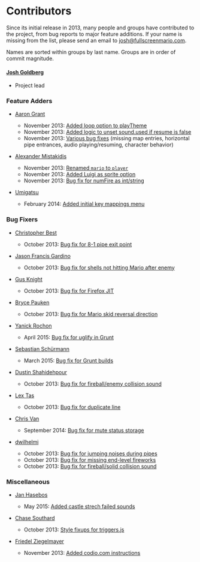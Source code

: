 # Contributors

Since its initial release in 2013, many people and groups have contributed to the project, from bug reports to major feature additions. If your name is missing from the list, please send an email to [josh@fullscreenmario.com](mailto:josh@fullscreenmario.com).

Names are sorted within groups by last name. Groups are in order of commit magnitude.

#### [Josh Goldberg](http://github.com/JoshuaKGoldberg)
* Project lead


### Feature Adders

* [Aaron Grant](https://github.com/blamonet)
    * November 2013: [Added loop option to playTheme](https://github.com/JoshuaKGoldberg/FullScreenMario/commit/6f370aa9852a75b45bd80b996b913a31ae0cf3db)
    * November 2013: [Added logic to unset sound.used if resume is false](https://github.com/JoshuaKGoldberg/FullScreenMario/commit/abdf9893414cefb43a8377dd1d671a7a8031d2f4)
    * November 2013: [Various bug fixes](https://github.com/JoshuaKGoldberg/FullScreenMario/commits?author=blamonet) (missing map entries, horizontal pipe entrances, audio playing/resuming, character behavior)

* [Alexander Mistakidis](https://github.com/aamistak)
    * November 2013: [Renamed `mario` to `player`](https://github.com/JoshuaKGoldberg/FullScreenMario/commits?author=aamistak)
    * November 2013: [Added Luigi as sprite option](https://github.com/JoshuaKGoldberg/FullScreenMario/commits?author=aamistak)
    * November 2013: [Bug fix for numFire as int/string](https://github.com/JoshuaKGoldberg/FullScreenMario/commit/4524bbc6c2122fd010d0ab43c9c3ea1beac6ccd4)

* [Umigatsu](https://github.com/Umigatsu)
    * February 2014: [Added initial key mappings menu](https://github.com/JoshuaKGoldberg/FullScreenMario/commits?author=Umigatsu)


### Bug Fixers

* [Christopher Best](https://github.com/sirctseb)
    * October 2013: [Bug fix for 8-1 pipe exit point](https://github.com/JoshuaKGoldberg/FullScreenMario/commit/85693eec817e47169e774011129d7fd195200e14)

* [Jason Francis Gardino](https://github.com/halfspiral)
    * October 2013: [Bug fix for shells not hitting Mario after enemy](https://github.com/JoshuaKGoldberg/FullScreenMario/commit/b2145925fb18bcf0226dee57c889af31dfc966be)

* [Gus Knight](https://github.com/waddlesplash)
    * October 2013: [Bug fix for Firefox JIT](https://github.com/JoshuaKGoldberg/FullScreenMario/commit/f91ec89f05ae4cbd86dc19c4228b5b603394f3c9)

* [Bryce Pauken](https://github.com/brycepauken)
    * October 2013: [Bug fix for Mario skid reversal direction](https://github.com/JoshuaKGoldberg/FullScreenMario/commit/e9889a5814d9773d5642b3c89a8550028f99779f)

* [Yanick Rochon](https://github.com/yanickrochon)
    * April 2015: [Bug fix for uglify in Grunt](https://github.com/FullScreenShenanigans/FullScreenMario/commits?author=yanickrochon) 

* [Sebastian Schürmann](https://github.com/sebs)
    * March 2015: [Bug fix for Grunt builds](https://github.com/FullScreenShenanigans/FullScreenMario/commits?author=sebs)

* [Dustin Shahidehpour](https://github.com/dshahidehpour)
    * October 2013: [Bug fix for fireball/enemy collision sound](https://github.com/JoshuaKGoldberg/FullScreenMario/commit/a3170090a631fc143510f21d30a770552a12e2ad)

* [Lex Tas](https://github.com/creative-mind)
    * October 2013: [Bug fix for duplicate line](https://github.com/JoshuaKGoldberg/FullScreenMario/commits?author=creative-mind)

* [Chris Van](https://github.com/cvan)
    * September 2014: [Bug fix for mute status storage](https://github.com/FullScreenShenanigans/FullScreenMario/commits?author=cvan)

* [dwilhelmi](https://github.com/dwilhelmi)
    * October 2013: [Bug fix for jumping noises during pipes](https://github.com/JoshuaKGoldberg/FullScreenMario/commit/31de10f57df488d617a8388636a3bc99e2b89ac0)
    * October 2013: [Bug fix for missing end-level fireworks](https://github.com/JoshuaKGoldberg/FullScreenMario/commit/f32d6e7453ef30a60de37a5e0bd6bfc8d484c9ee)
    * October 2013: [Bug fix for fireball/solid collision sound](https://github.com/JoshuaKGoldberg/FullScreenMario/commit/f32d6e7453ef30a60de37a5e0bd6bfc8d484c9ee) 


### Miscellaneous

* [Jan Hasebos](https://github.com/janjtv)
    * May 2015: [Added castle strech failed sounds](https://github.com/FullScreenShenanigans/FullScreenMario/commits?author=janjtv)

* [Chase Southard](https://github.com/chaserx)
    * October 2013: [Style fixups for triggers.js](https://github.com/JoshuaKGoldberg/FullScreenMario/commit/9fd72bcbdc24d15534688c911d8e4dce846a85d8)

* [Friedel Ziegelmayer](https://github.com/Dignifiedquire)
    * November 2013: [Added codio.com instructions](https://github.com/JoshuaKGoldberg/FullScreenMario/commit/01e73aeb6b2b6b91c79fbb9c268b7100b01ebd3e)
